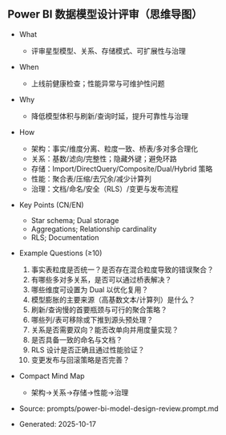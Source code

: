 ## Power BI 数据模型设计评审（思维导图）

- What
  - 评审星型模型、关系、存储模式、可扩展性与治理
- When
  - 上线前健康检查；性能异常与可维护性问题
- Why
  - 降低模型体积与刷新/查询时延，提升可靠性与治理
- How
  - 架构：事实/维度分离、粒度一致、桥表/多对多合理化
  - 关系：基数/滤向/完整性；隐藏外键；避免环路
  - 存储：Import/DirectQuery/Composite/Dual/Hybrid 策略
  - 性能：聚合表/压缩/去冗余/减少计算列
  - 治理：文档/命名/安全（RLS）/变更与发布流程

- Key Points (CN/EN)
  - Star schema; Dual storage
  - Aggregations; Relationship cardinality
  - RLS; Documentation

- Example Questions (≥10)
  1) 事实表粒度是否统一？是否存在混合粒度导致的错误聚合？
  2) 有哪些多对多关系，是否可以通过桥表解决？
  3) 哪些维度可设置为 Dual 以优化复用？
  4) 模型膨胀的主要来源（高基数文本/计算列）是什么？
  5) 刷新/查询慢的首要瓶颈与可行的聚合策略？
  6) 哪些列/表可移除或下推到源头预处理？
  7) 关系是否需要双向？能否改单向并用度量实现？
  8) 是否具备一致的命名与文档？
  9) RLS 设计是否正确且通过性能验证？
  10) 变更发布与回滚策略是否完善？

- Compact Mind Map
  - 架构→关系→存储→性能→治理

- Source: prompts/power-bi-model-design-review.prompt.md
- Generated: 2025-10-17

